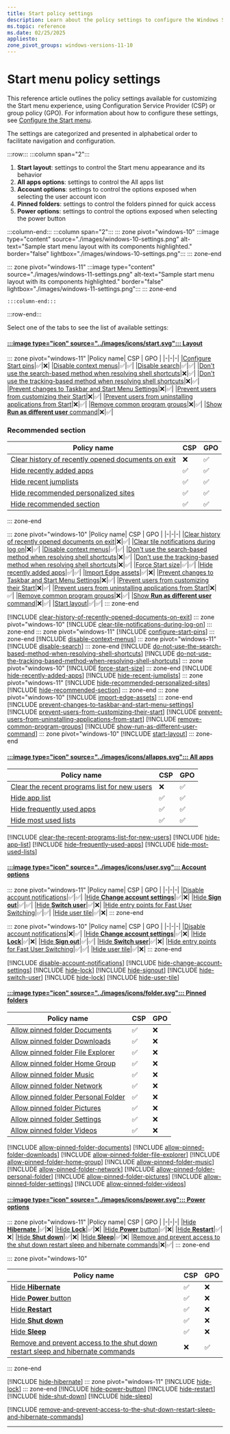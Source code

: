 ```yaml
---
title: Start policy settings
description: Learn about the policy settings to configure the Windows Start menu.
ms.topic: reference
ms.date: 02/25/2025
appliesto:
zone_pivot_groups: windows-versions-11-10
---
```


# Start menu policy settings

This reference article outlines the policy settings available for customizing the Start menu experience, using Configuration Service Provider (CSP) or group policy (GPO). For information about how to configure these settings, see [Configure the Start menu](index.md).

The settings are categorized and presented in alphabetical order to facilitate navigation and configuration.

:::row:::
:::column span="2":::

1. **Start layout**: settings to control the Start menu appearance and its behavior
1. **All apps options**: settings to control the All apps list
1. **Account options**: settings to control the options exposed when selecting the user account icon
1. **Pinned folders**: settings to control the folders pinned for quick access
1. **Power options**: settings to control the options exposed when selecting the power button

:::column-end:::
:::column span="2":::
::: zone pivot="windows-10"
    :::image type="content" source="./images/windows-10-settings.png" alt-text="Sample start menu layout with its components highlighted." border="false" lightbox="./images/windows-10-settings.png":::
::: zone-end

::: zone pivot="windows-11"
    :::image type="content" source="./images/windows-11-settings.png" alt-text="Sample start menu layout with its components highlighted." border="false" lightbox="./images/windows-11-settings.png":::
::: zone-end

    :::column-end:::
:::row-end:::

Select one of the tabs to see the list of available settings:

#### [:::image type="icon" source="../images/icons/start.svg"::: **Layout**](#tab/start)

::: zone pivot="windows-11"
|Policy name| CSP | GPO |
|-|-|-|
|[Configure Start pins](#configure-start-pins)|✅|❌|
|[Disable context menus](#disable-context-menus)|✅|✅|
|[Disable search](#disable-search)|✅|✅|
|[Don't use the search-based method when resolving shell shortcuts](#dont-use-the-search-based-method-when-resolving-shell-shortcuts)|❌|✅|
|[Don't use the tracking-based method when resolving shell shortcuts](#dont-use-the-tracking-based-method-when-resolving-shell-shortcuts)|❌|✅|
|[Prevent changes to Taskbar and Start Menu Settings](#prevent-changes-to-taskbar-and-start-menu-settings)|❌|✅|
|[Prevent users from customizing their Start](#prevent-users-from-customizing-their-start)|❌|✅|
|[Prevent users from uninstalling applications from Start](#prevent-users-from-uninstalling-applications-from-start)|❌|✅|
|[Remove common program groups](#remove-common-program-groups)|❌|✅|
|[Show **Run as different user** command](#show-run-as-different-user-command)|❌|✅|

### Recommended section

|Policy name| CSP | GPO |
|-|-|-|
|[Clear history of recently opened documents on exit](#clear-history-of-recently-opened-documents-on-exit)|❌|✅|
|[Hide recently added apps](#hide-recently-added-apps)|✅|✅|
|[Hide recent jumplists](#hide-recent-jumplists)|✅|✅|
|[Hide recommended personalized sites](#hide-recommended-personalized-sites)|✅|✅|
|[Hide recommended section](#hide-recommended-section)|✅|✅|

::: zone-end

::: zone pivot="windows-10"
|Policy name| CSP | GPO |
|-|-|-|
|[Clear history of recently opened documents on exit](#clear-history-of-recently-opened-documents-on-exit)|❌|✅|
|[Clear tile notifications during log on](#clear-tile-notifications-during-log-on)|❌|✅|
|[Disable context menus](#disable-context-menus)|✅|✅|
|[Don't use the search-based method when resolving shell shortcuts](#dont-use-the-search-based-method-when-resolving-shell-shortcuts)|❌|✅|
|[Don't use the tracking-based method when resolving shell shortcuts](#dont-use-the-tracking-based-method-when-resolving-shell-shortcuts)|❌|✅|
|[Force Start size](#force-start-size)|✅|✅|
|[Hide recently added apps](#hide-recently-added-apps)|✅|✅|
|[Import Edge assets](#import-edge-assets)|✅|❌|
|[Prevent changes to Taskbar and Start Menu Settings](#prevent-changes-to-taskbar-and-start-menu-settings)|❌|✅|
|[Prevent users from customizing their Start](#prevent-users-from-customizing-their-start)|❌|✅|
|[Prevent users from uninstalling applications from Start](#prevent-users-from-uninstalling-applications-from-start)|❌|✅|
|[Remove common program groups](#remove-common-program-groups)|❌|✅|
|[Show **Run as different user** command](#show-run-as-different-user-command)|❌|✅|
|[Start layout](#start-layout)|✅|✅|
::: zone-end

[!INCLUDE [clear-history-of-recently-opened-documents-on-exit](includes/clear-history-of-recently-opened-documents-on-exit.md)]
::: zone pivot="windows-10"
[!INCLUDE [clear-tile-notifications-during-log-on](includes/clear-tile-notifications-during-log-on.md)]
::: zone-end
::: zone pivot="windows-11"
[!INCLUDE [configure-start-pins](includes/configure-start-pins.md)]
::: zone-end
[!INCLUDE [disable-context-menus](includes/disable-context-menus.md)]
::: zone pivot="windows-11"
[!INCLUDE [disable-search](includes/disable-search.md)]
::: zone-end
[!INCLUDE [do-not-use-the-search-based-method-when-resolving-shell-shortcuts](includes/do-not-use-the-search-based-method-when-resolving-shell-shortcuts.md)]
[!INCLUDE [do-not-use-the-tracking-based-method-when-resolving-shell-shortcuts](includes/do-not-use-the-tracking-based-method-when-resolving-shell-shortcuts.md)]
::: zone pivot="windows-10"
[!INCLUDE [force-start-size](includes/force-start-size.md)]
::: zone-end
[!INCLUDE [hide-recently-added-apps](includes/hide-recently-added-apps.md)]
[!INCLUDE [hide-recent-jumplists](includes/hide-recent-jumplists.md)]
::: zone pivot="windows-11"
[!INCLUDE [hide-recommended-personalized-sites](includes/hide-recommended-personalized-sites.md)]
[!INCLUDE [hide-recommended-section](includes/hide-recommended-section.md)]
::: zone-end
::: zone pivot="windows-10"
[!INCLUDE [import-edge-assets](includes/import-edge-assets.md)]
::: zone-end
[!INCLUDE [prevent-changes-to-taskbar-and-start-menu-settings](includes/prevent-changes-to-taskbar-and-start-menu-settings.md)]
[!INCLUDE [prevent-users-from-customizing-their-start](includes/prevent-users-from-customizing-their-start.md)]
[!INCLUDE [prevent-users-from-uninstalling-applications-from-start](includes/prevent-users-from-uninstalling-applications-from-start.md)]
[!INCLUDE [remove-common-program-groups](includes/remove-common-program-groups.md)]
[!INCLUDE [show-run-as-different-user-command](includes/show-run-as-different-user-command.md)]
::: zone pivot="windows-10"
[!INCLUDE [start-layout](includes/start-layout.md)]
::: zone-end

#### [:::image type="icon" source="../images/icons/allapps.svg"::: **All apps**](#tab/allapps)

|Policy name| CSP | GPO |
|-|-|-|
|[Clear the recent programs list for new users](#clear-the-recent-programs-list-for-new-users)|❌|✅|
|[Hide app list](#hide-app-list)|✅|✅|
|[Hide frequently used apps](#hide-frequently-used-apps)|✅|✅|
|[Hide most used lists](#hide-most-used-lists)|✅|✅|

[!INCLUDE [clear-the-recent-programs-list-for-new-users](includes/clear-the-recent-programs-list-for-new-users.md)]
[!INCLUDE [hide-app-list](includes/hide-app-list.md)]
[!INCLUDE [hide-frequently-used-apps](includes/hide-frequently-used-apps.md)]
[!INCLUDE [hide-most-used-lists](includes/hide-most-used-lists.md)]

#### [:::image type="icon" source="../images/icons/user.svg"::: **Account options**](#tab/user)

::: zone pivot="windows-11"
|Policy name| CSP | GPO |
|-|-|-|
|[Disable account notifications](#disable-account-notifications)|✅|✅|
|[Hide **Change account settings**](#hide-change-account-settings)|✅|❌|
|[Hide **Sign out**](#hide-sign-out)|✅|✅|
|[Hide **Switch user**](#hide-switch-user)|✅|❌|
|[Hide entry points for Fast User Switching](#hide-entry-points-for-fast-user-switching)|✅|✅|
|[Hide user tile](#hide-user-tile)|✅|❌|
::: zone-end

::: zone pivot="windows-10"
|Policy name| CSP | GPO |
|-|-|-|
|[Disable account notifications](#disable-account-notifications)|❌|✅|
|[Hide **Change account settings**](#hide-change-account-settings)|✅|❌|
|[Hide **Lock**](#hide-lock)|✅|❌|
|[Hide **Sign out**](#hide-sign-out)|✅|✅|
|[Hide **Switch user**](#hide-switch-user)|✅|❌|
|[Hide entry points for Fast User Switching](#hide-entry-points-for-fast-user-switching)|✅|✅|
|[Hide user tile](#hide-user-tile)|✅|❌|
::: zone-end

[!INCLUDE [disable-account-notifications](includes/disable-account-notifications.md)]
[!INCLUDE [hide-change-account-settings](includes/hide-change-account-settings.md)]
[!INCLUDE [hide-lock](includes/hide-lock.md)]
[!INCLUDE [hide-signout](includes/hide-signout.md)]
[!INCLUDE [hide-switch-user](includes/hide-switch-user.md)]
[!INCLUDE [hide-lock](includes/hide-entry-points-for-fast-user-switching.md)]
[!INCLUDE [hide-user-tile](includes/hide-user-tile.md)]

#### [:::image type="icon" source="../images/icons/folder.svg"::: **Pinned folders**](#tab/folders)

|Policy name| CSP | GPO |
|-|-|-|
|[Allow pinned folder Documents](#allow-pinned-folder-documents)|✅|❌|
|[Allow pinned folder Downloads](#allow-pinned-folder-downloads)|✅|❌|
|[Allow pinned folder File Explorer](#allow-pinned-folder-file-explorer)|✅|❌|
|[Allow pinned folder Home Group](#allow-pinned-folder-home-group)|✅|❌|
|[Allow pinned folder Music](#allow-pinned-folder-music)|✅|❌|
|[Allow pinned folder Network](#allow-pinned-folder-network)|✅|❌|
|[Allow pinned folder Personal Folder](#allow-pinned-folder-personal-folder)|✅|❌|
|[Allow pinned folder Pictures](#allow-pinned-folder-pictures)|✅|❌|
|[Allow pinned folder Settings](#allow-pinned-folder-settings)|✅|❌|
|[Allow pinned folder Videos](#allow-pinned-folder-videos)|✅|❌|

[!INCLUDE [allow-pinned-folder-documents](includes/allow-pinned-folder-documents.md)]
[!INCLUDE [allow-pinned-folder-downloads](includes/allow-pinned-folder-downloads.md)]
[!INCLUDE [allow-pinned-folder-file-explorer](includes/allow-pinned-folder-file-explorer.md)]
[!INCLUDE [allow-pinned-folder-home-group](includes/allow-pinned-folder-home-group.md)]
[!INCLUDE [allow-pinned-folder-music](includes/allow-pinned-folder-music.md)]
[!INCLUDE [allow-pinned-folder-network](includes/allow-pinned-folder-network.md)]
[!INCLUDE [allow-pinned-folder-personal-folder](includes/allow-pinned-folder-personal-folder.md)]
[!INCLUDE [allow-pinned-folder-pictures](includes/allow-pinned-folder-pictures.md)]
[!INCLUDE [allow-pinned-folder-settings](includes/allow-pinned-folder-settings.md)]
[!INCLUDE [allow-pinned-folder-videos](includes/allow-pinned-folder-videos.md)]

#### [:::image type="icon" source="../images/icons/power.svg"::: **Power options**](#tab/power)

::: zone pivot="windows-11"
|Policy name| CSP | GPO |
|-|-|-|
|[Hide **Hibernate** ](#hide-hibernate)|✅|❌|
|[Hide **Lock**](#hide-lock)|✅|❌|
|[Hide **Power** button](#hide-power-button)|✅|❌|
|[Hide **Restart**](#hide-restart)|✅|❌|
|[Hide **Shut down**](#hide-shut-down)|✅|❌|
|[Hide **Sleep**](#hide-sleep)|✅|❌|
|[Remove and prevent access to the shut down restart sleep and hibernate commands](#remove-and-prevent-access-to-the-shut-down-restart-sleep-and-hibernate-commands)|❌|✅|
::: zone-end

::: zone pivot="windows-10"

|Policy name| CSP | GPO |
|-|-|-|
|[Hide **Hibernate** ](#hide-hibernate)|✅|❌|
|[Hide **Power** button](#hide-power-button)|✅|❌|
|[Hide **Restart**](#hide-restart)|✅|❌|
|[Hide **Shut down**](#hide-shut-down)|✅|❌|
|[Hide **Sleep**](#hide-sleep)|✅|❌|
|[Remove and prevent access to the shut down restart sleep and hibernate commands](#remove-and-prevent-access-to-the-shut-down-restart-sleep-and-hibernate-commands)|❌|✅|

::: zone-end

[!INCLUDE [hide-hibernate](includes/hide-hibernate.md)]
::: zone pivot="windows-11"
[!INCLUDE [hide-lock](includes/hide-lock.md)]
::: zone-end
[!INCLUDE [hide-power-button](includes/hide-power-button.md)]
[!INCLUDE [hide-restart](includes/hide-restart.md)]
[!INCLUDE [hide-shut-down](includes/hide-shut-down.md)]
[!INCLUDE [hide-sleep](includes/hide-sleep.md)]

[!INCLUDE [remove-and-prevent-access-to-the-shut-down-restart-sleep-and-hibernate-commands](includes/remove-and-prevent-access-to-the-shut-down-restart-sleep-and-hibernate-commands.md)]

---
